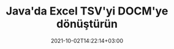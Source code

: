---
############################# Static ############################
layout: "autogen-gist"
date: 2021-10-02T14:22:14+03:00
draft: false
path: "tr/total/java/conversion/tsv-to-docm/"
other_out_formats: "PDF DOC DOCX DOCM DOT DOTX DOTM TXT RTF HTML HTM MHTML MHT XLS XLSX XLSM XLSB XLT XLTX XLTM XLAM CSV TSV DIF SXC FODS PPT PPTX PPS PPSX PPSM POT POTX PPTM POTM ODT OTT OTP ODP ODS EMZ WMZ SVG SVGZ XPS TEX DCM WMF EMF BMP PNG GIF JPEG TIFF ICO WEBP JP2 TGA PSB PSD EPUB MD XML JSON DICOM FODP JPG"
ad_headline: "Java TSV'den DOCM'ye Dönüştürme"
ad_description: "Java için TSV'den DOCM'ye Belge Dönüştürme API'sı | 100'den fazla desteklenen dosya formatı"

############################# Head ############################
head_title: "Java Elektronik Tablo Dönüştürme API'leri aracılığıyla Excel TSV'yi DOCM'ye dönüştürün"
head_description: "TSV'yi Excel elektronik tablolarından DOCM'ye ve Java uygulamalarında 100'den fazla görüntü ve belge dosyası biçimine dönüştürmek için %100 yerel Java belge dönüştürme kitaplığı."

############################# Header ############################
title: "Java'da Excel TSV'yi DOCM'ye dönüştürün"
description: "Excel'in yerel belge dönüştürme kitaplığını kullanarak: Her tür Java tabanlı uygulamada TSV'yi DOCM'ye ve 100'ün üzerinde başka dosya biçimine maksimum hassasiyetle dönüştürün. Kontrolü elinizde tutmak ve dönüştürülen belgelerin görünümünü tercihlerinize göre özelleştirmek için bir dizi gelişmiş belge dönüştürme özelliğiyle çalışın. Herhangi bir API veya harici yazılım kullanmadan tüm popüler Excel elektronik tablo biçimlerini Word belgeleri, PowerPoint sunumları, PDF'ler, Photoshop, e-Kitaplar, web ve görüntü dosyası biçimlerine programlı olarak dönüştürün. Java Excel dönüştürme API'si ile çalışarak, tüm belgeyi bir kerede kolayca dönüştürün veya desteklenen bir belge biçimine kolayca dönüştürmek için seçici sayfa aralıklarına veya farklı sayfa numaralarına dayalı olarak kaynak belgeden belirli sayfaları seçin."

############################# SubMenu ############################
submenu:
    enable: false

############################# Content ############################
content:
    enable: true
    block:
    - title_left: "Java'da TSV'yi DOCM'ye dönüştürme"
      content_left: |
          TSV dosyalarını üç kolay adımda Java'da DOCM'ye dönüştürün. Dönüştürülen belgeyi olduğu gibi görüntüleyin veya harici yazılıma herhangi bir bağımlılık olmaksızın HTML olarak görüntülemek için oynatın.

          -   **Converter** sınıfının yeni bir örneğini oluşturun ve TSV dosyasını yükleyin
          -   DOCM belge türü için **ConvertOptions**'ı ayarlayın
          -   DOCM'ye dönüştürmek için **Converter** sınıfı örneğinin **Convert** yöntemini çağırın
          -   HTML görüntüleyici için seçenekleri ayarlayın
          -   Dönüştürülen DOCM'yi HTML olarak görüntülemek için **Görüntüleyici** nesnesi oluşturun
          
      title_right: "İndirmeler ve Kurulum Talimatları"
      content_right: |
          100'den fazla belge ve PDF, Microsoft Word, Excel, PowerPoint, Project, Visio, Outlook, HTML ve diyagramlar gibi görüntü dosyası biçimleri arasında dönüştürme yapmak için `GroupDocs.Conversion` ve `GroupDocs.Viewer` ad alanlarına ihtiyacınız var. Conholdate.Total tarafından sunulan diğer [Office belgeleri için Java API'lerini](https://products.conholdate.com/total/java/) keşfedin.
          
          İlgili derleme dosyalarını [indirilenler](https://downloads.conholdate.com/total/java) adresinden alın veya tüm paketi [Maven](https://repository.conholdate.com/webapp/#/artifacts/browse/tree/General/repo) adresinden alın/) doğrudan çalışma alanınıza `Java için Conholdate.Total` eklemek için.
          
      gisthash: "675fd7fb45acf595fd9f872593eb2899"
      gistfile: "excel-worksheet-to-pdf-conversion.java"
          
    - title_left: "Parola Korumalı TSV'yi DOCM'ye Dönüştür"
      content_left: |
          Java tabanlı uygulamalarınızda bir parola ile korunan belgeleri doğru bir şekilde yükleyin ve dönüştürün. Dosya formatı dönüştürme API'si ayrıca S3, Blob, FTP, Akış, URL veya yerel disk dahil olmak üzere farklı kaynaklardan uzak belgelerin oluşturulmasını da destekler.

          -   **Converter** sınıfının yeni bir örneğini oluşturun ve kaynak belge yolunu iletin
          -   Uygun **ConvertOptions** sınıfını örnekleyin, ör. (PdfConvertOptions, WordProcessingConvertOptions, SpreadsheetConvertOptions vb.)
          -   **Converter** sınıfı örneğinin **Convert** yöntemini çağırın ve dönüştürülen belge için dosya adını iletin
        
      title_right: "Kaynak Belge Bilgi Çıkarımı"
      content_right: |
          Belge bilgilerini çıkarma özelliği, yalnızca kaynak belge dosyası hakkında temel bilgilerin alınmasını sağlamakla kalmaz, aynı zamanda bir Microsoft Project dosyasının proje başlangıç ​​ve bitiş tarihleri, bir PDF belgesindeki herhangi bir yazdırma kısıtlaması gibi bazı değerli dosya formatına özgü bilgilerin çıkarılmasını da destekler. Outlook veri dosyasında vb. bulunan klasörlerin listesi.

          NetBeans, IntelliJ IDEA ve Eclipse gibi geliştirme ortamlarını kullanırken Windows, Linux veya macOS gibi farklı işletim sistemlerinde popüler belge dosya biçimlerini dönüştürün.
          
      gisthash: "35e23082b8fa43502d6784c38947eef1"
      gistfile: "password-protected-word-document-to-pdf-conversion.java"

    - title_left: "Excel'e Filigran Ekleme ve PDF'ye Dönüştürme"
      content_left: |
          Java belge dönüştürme API'si, Excel çalışma sayfası belgelerini tam olarak orijinal dosya gibi doğru bir şekilde dönüştürmenize ve dönüştürülen belge sayfalarına bir metin filigranı uygulamanıza olanak tanır. Metin filigranını Excel belgesine eklerken ve PDF dosyasına dönüştürürken yazı tipi, renk, genişlik, yükseklik, arka plan ve dönüş açısı gibi Filigran seçeneklerini kullanın.

          -   **Converter** sınıfının yeni bir örneğini oluşturun ve girdi belgesini yükleyin
          -   Uygun **ConvertOptions** sınıfını örnekleyin, ör. (PdfConvertOptions, WordProcessingConvertOptions, SpreadsheetConvertOptions vb.)
          -   **ConvertOptions** örneğinin **Watermark** özelliğini ayarlayın
          -   Filigran özelliklerini belirtin (renk, genişlik, metin, yükseklik vb.)
          -   PDF'ye dönüştürmek için **Converter** sınıfı örneğinin **Convert** yöntemini çağırın
        
      title_right: "Dönüştürülen Belge Sonuçlarını Önbelleğe Alma"
      content_right: |
          Bazı durumlarda dönüştürülen belge boyutu daha büyüktür ve dönüştürülmesi zaman alır. Belge dönüştürme kitaplığı, bu tür durumları verimli bir şekilde yönetmek ve tekrarlayan dönüştürme sürecini hızlandırmak için önbelleğe alma özelliğini sunar. Uzantı noktasını kullanarak özel önbellek uygulamasıyla çalışmak için ICache arabirimini etkinleştirin ve tercih ettiğiniz gibi önbellek dönüştürmeyi kontrol edin.

          Dönüştürme sonucu varsayılan olarak yerel sürücüye kaydedilir, ancak Amazon S3, Dropbox, Google Drive, Windows Azure, Reddis veya başka herhangi bir uygun arabirim uygulanarak her tür önbellek depolaması desteklenebilir.
          
      gisthash: "6999e55b491eea2906d7fefe2e636e33"
      gistfile: "add-watermark-to-excel-worksheet-and-convert-to-pdf.java"
############################# About Formats ############################
about_formats:
    enable: false
############################# More Formats ############################
more_formats:
    enable: true
    auto: false
    other_out_formats: PDF DOC DOCX DOCM DOT DOTX DOTM TXT RTF HTML HTM MHTML MHT XLS XLSX XLSM XLSB XLT XLTX XLTM XLAM CSV TSV DIF SXC FODS PPT PPTX PPS PPSX PPSM POT POTX PPTM POTM ODT OTT OTP ODP ODS EMZ WMZ SVG SVGZ XPS TEX DCM WMF EMF BMP PNG GIF JPEG TIFF ICO WEBP JP2 TGA PSB PSD EPUB MD XML JSON DICOM FODP JPG
############################# Back to top ###############################
back_to_top:
  enable: true
---